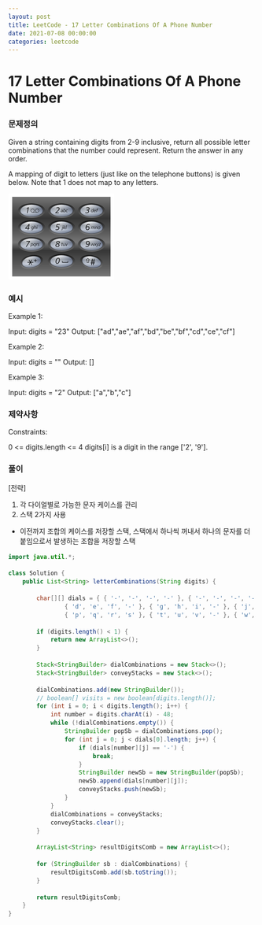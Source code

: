```yaml
---
layout: post
title: LeetCode - 17 Letter Combinations Of A Phone Number
date: 2021-07-08 00:00:00
categories: leetcode
---
```


# 17 Letter Combinations Of A Phone Number

### 문제정의
Given a string containing digits from 2-9 inclusive, return all possible letter combinations that the number could represent. Return the answer in any order.

A mapping of digit to letters (just like on the telephone buttons) is given below. Note that 1 does not map to any letters.

  ![alt text](/public/img/2021-07-08-phoneButtons.png)

### 예시
Example 1:

Input: digits = "23"
Output: ["ad","ae","af","bd","be","bf","cd","ce","cf"]

Example 2:

Input: digits = ""
Output: []

Example 3:

Input: digits = "2"
Output: ["a","b","c"]
 
### 제약사항
Constraints:

0 <= digits.length <= 4
digits[i] is a digit in the range ['2', '9'].

### 풀이
[전략]
1. 각 다이얼별로 가능한 문자 케이스를 관리
2. 스택 2가지 사용
 -  이전까지 조합의 케이스를 저장할 스택, 스택에서 하나씩 꺼내서 하나의 문자를 더 붙임으로서 발생하는 조합을 저장할 스택 


```java
import java.util.*;

class Solution {
    public List<String> letterCombinations(String digits) {

        char[][] dials = { { '-', '-', '-', '-' }, { '-', '-', '-', '-' }, { 'a', 'b', 'c', '-' },
                { 'd', 'e', 'f', '-' }, { 'g', 'h', 'i', '-' }, { 'j', 'k', 'l', '-' }, { 'm', 'n', 'o', '-' },
                { 'p', 'q', 'r', 's' }, { 't', 'u', 'v', '-' }, { 'w', 'x', 'y', 'z' } };

        if (digits.length() < 1) {
            return new ArrayList<>();
        }

        Stack<StringBuilder> dialCombinations = new Stack<>();
        Stack<StringBuilder> conveyStacks = new Stack<>();

        dialCombinations.add(new StringBuilder());
        // boolean[] visits = new boolean[digits.length()];
        for (int i = 0; i < digits.length(); i++) {
            int number = digits.charAt(i) - 48;
            while (!dialCombinations.empty()) {
                StringBuilder popSb = dialCombinations.pop();
                for (int j = 0; j < dials[0].length; j++) {
                    if (dials[number][j] == '-') {
                        break;
                    }
                    StringBuilder newSb = new StringBuilder(popSb);
                    newSb.append(dials[number][j]);
                    conveyStacks.push(newSb);
                }
            }
            dialCombinations = conveyStacks;
            conveyStacks.clear();
        }

        ArrayList<String> resultDigitsComb = new ArrayList<>();

        for (StringBuilder sb : dialCombinations) {
            resultDigitsComb.add(sb.toString());
        }

        return resultDigitsComb;
    }
}
```


